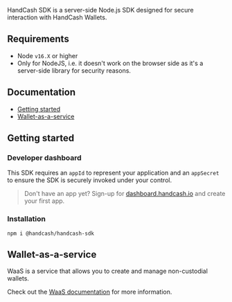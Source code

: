 HandCash SDK is a server-side Node.js SDK designed for secure interaction with HandCash Wallets.

## Requirements

-  Node `v16.X` or higher
-  Only for NodeJS, i.e. it doesn't work on the browser side as it's a server-side library for security reasons.

## Documentation

-  [Getting started](#getting-started)
-  [Wallet-as-a-service](#Wallet-as-a-service)

## Getting started

### Developer dashboard

This SDK requires an `appId` to represent your application and an `appSecret` to ensure the SDK is securely invoked under your control.

> Don't have an app yet? Sign-up for [dashboard.handcash.io](https://dashboard.handcash.io) and create your first app.

### Installation

`npm i @handcash/handcash-sdk`

## Wallet-as-a-service

WaaS is a service that allows you to create and manage non-custodial wallets.

Check out the [WaaS documentation](docs/WAAS.md) for more information.
